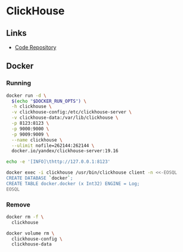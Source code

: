 # ClickHouse

## Links

- [Code Repository](https://github.com/ClickHouse/ClickHouse)

## Docker

### Running

```sh
docker run -d \
  $(echo "$DOCKER_RUN_OPTS") \
  -h clickhouse \
  -v clickhouse-config:/etc/clickhouse-server \
  -v clickhouse-data:/var/lib/clickhouse \
  -p 8123:8123 \
  -p 9000:9000 \
  -p 9009:9009 \
  --name clickhouse \
  --ulimit nofile=262144:262144 \
  docker.io/yandex/clickhouse-server:19.16
```

```sh
echo -e '[INFO]\thttp://127.0.0.1:8123'
```

```sh
docker exec -i clickhouse /usr/bin/clickhouse client -n <<-EOSQL
CREATE DATABASE `docker`;
CREATE TABLE docker.docker (x Int32) ENGINE = Log;
EOSQL
```

### Remove

```sh
docker rm -f \
  clickhouse

docker volume rm \
  clickhouse-config \
  clickhouse-data
```
